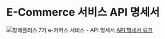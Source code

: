 # E-Commerce 서비스 API 명세서
![항해플러스 7기  e-커머스 서비스 - API 명세서](https://github.com/user-attachments/assets/fdea06ae-9cfa-4654-9bb8-6d0541adb51f)
[API 명세서 링크](https://docs.google.com/spreadsheets/d/e/2PACX-1vQL6blIp0fkdmbQzOH1T6f9qmXZRn9K5cPZW8VOP2oVvD4vTvuEPQ4oVSgJNTyOWS8oVLoIUWLeuTNo/pubhtml?gid=1069311177&single=true)